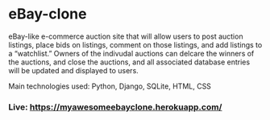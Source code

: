 # eBay-clone
eBay-like e-commerce auction site that will allow users to post auction listings, place bids on listings, comment on those listings, and add listings to a “watchlist.” Owners of the indivudal auctions can delcare the winners of the auctions, and close the auctions, and all associated database entries will be updated and displayed to users. 

Main technologies used: Python, Django, SQLite, HTML, CSS

### Live: https://myawesomeebayclone.herokuapp.com/
